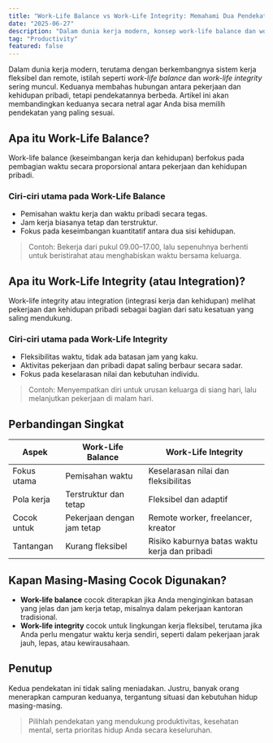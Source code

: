 ```yaml
---
title: "Work-Life Balance vs Work-Life Integrity: Memahami Dua Pendekatan Hidup Modern"
date: "2025-06-27"
description: "Dalam dunia kerja modern, konsep work-life balance dan work-life integrity sering kali menjadi perdebatan. Artikel ini membahas perbedaan antara kedua pendekatan ini dan bagaimana masing-masing dapat diterapkan dalam kehidupan sehari-hari."
tag: "Productivity"
featured: false
---
```


Dalam dunia kerja modern, terutama dengan berkembangnya sistem kerja fleksibel dan remote, istilah seperti _work-life balance_ dan _work-life integrity_ sering muncul. Keduanya membahas hubungan antara pekerjaan dan kehidupan pribadi, tetapi pendekatannya berbeda. Artikel ini akan membandingkan keduanya secara netral agar Anda bisa memilih pendekatan yang paling sesuai.

## Apa itu Work-Life Balance?

Work-life balance (keseimbangan kerja dan kehidupan) berfokus pada pembagian waktu secara proporsional antara pekerjaan dan kehidupan pribadi.

### Ciri-ciri utama pada Work-Life Balance

- Pemisahan waktu kerja dan waktu pribadi secara tegas.
- Jam kerja biasanya tetap dan terstruktur.
- Fokus pada keseimbangan kuantitatif antara dua sisi kehidupan.

> Contoh: Bekerja dari pukul 09.00–17.00, lalu sepenuhnya berhenti untuk beristirahat atau menghabiskan waktu bersama keluarga.

## Apa itu Work-Life Integrity (atau Integration)?

Work-life integrity atau integration (integrasi kerja dan kehidupan) melihat pekerjaan dan kehidupan pribadi sebagai bagian dari satu kesatuan yang saling mendukung.

### Ciri-ciri utama pada Work-Life Integrity

- Fleksibilitas waktu, tidak ada batasan jam yang kaku.
- Aktivitas pekerjaan dan pribadi dapat saling berbaur secara sadar.
- Fokus pada keselarasan nilai dan kebutuhan individu.

> Contoh: Menyempatkan diri untuk urusan keluarga di siang hari, lalu melanjutkan pekerjaan di malam hari.

## Perbandingan Singkat

| Aspek       | Work-Life Balance          | Work-Life Integrity                           |
| ----------- | -------------------------- | --------------------------------------------- |
| Fokus utama | Pemisahan waktu            | Keselarasan nilai dan fleksibilitas           |
| Pola kerja  | Terstruktur dan tetap      | Fleksibel dan adaptif                         |
| Cocok untuk | Pekerjaan dengan jam tetap | Remote worker, freelancer, kreator            |
| Tantangan   | Kurang fleksibel           | Risiko kaburnya batas waktu kerja dan pribadi |

## Kapan Masing-Masing Cocok Digunakan?

- **Work-life balance** cocok diterapkan jika Anda menginginkan batasan yang jelas dan jam kerja tetap, misalnya dalam pekerjaan kantoran tradisional.
- **Work-life integrity** cocok untuk lingkungan kerja fleksibel, terutama jika Anda perlu mengatur waktu kerja sendiri, seperti dalam pekerjaan jarak jauh, lepas, atau kewirausahaan.

## Penutup

Kedua pendekatan ini tidak saling meniadakan. Justru, banyak orang menerapkan campuran keduanya, tergantung situasi dan kebutuhan hidup masing-masing.

> Pilihlah pendekatan yang mendukung produktivitas, kesehatan mental, serta prioritas hidup Anda secara keseluruhan.
